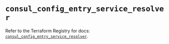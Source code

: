 # `consul_config_entry_service_resolver`

Refer to the Terraform Registry for docs: [`consul_config_entry_service_resolver`](https://registry.terraform.io/providers/hashicorp/consul/2.22.0/docs/resources/config_entry_service_resolver).
